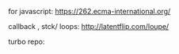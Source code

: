 for javascript:  https://262.ecma-international.org/

callback , stck/ loops: http://latentflip.com/loupe/

turbo repo: 
